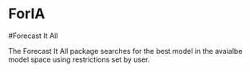 ForIA
=====

#Forecast It All

The Forecast It All package searches for the best model in the avaialbe model space using restrictions set by user.
